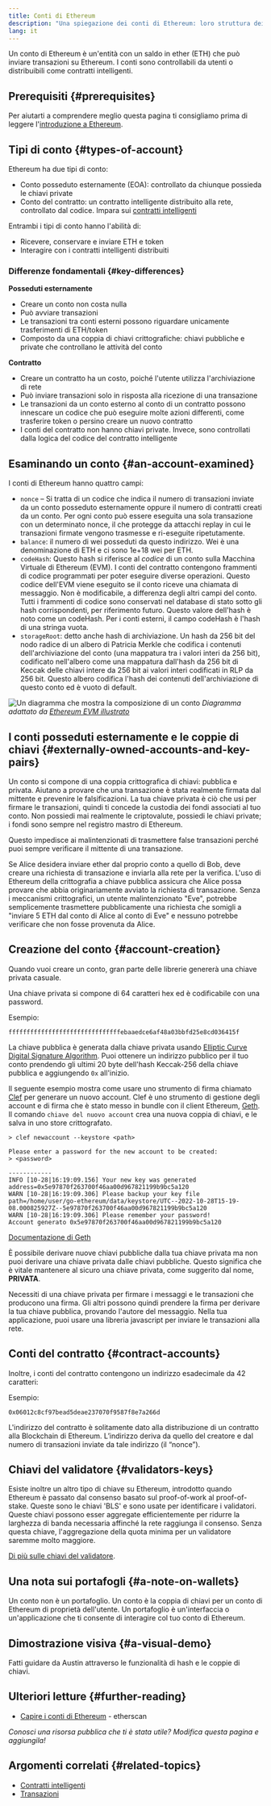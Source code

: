 ```yaml
---
title: Conti di Ethereum
description: "Una spiegazione dei conti di Ethereum: loro struttura dei dati e relazioni con la crittografia con coppie di chiavi."
lang: it
---
```


Un conto di Ethereum è un'entità con un saldo in ether (ETH) che può inviare transazioni su Ethereum. I conti sono controllabili da utenti o distribuibili come contratti intelligenti.

## Prerequisiti \{#prerequisites}

Per aiutarti a comprendere meglio questa pagina ti consigliamo prima di leggere l'[introduzione a Ethereum](/developers/docs/intro-to-ethereum/).

## Tipi di conto \{#types-of-account}

Ethereum ha due tipi di conto:

- Conto posseduto esternamente (EOA): controllato da chiunque possieda le chiavi private
- Conto del contratto: un contratto intelligente distribuito alla rete, controllato dal codice. Impara sui [contratti intelligenti](/developers/docs/smart-contracts/)

Entrambi i tipi di conto hanno l'abilità di:

- Ricevere, conservare e inviare ETH e token
- Interagire con i contratti intelligenti distribuiti

### Differenze fondamentali \{#key-differences}

**Posseduti esternamente**

- Creare un conto non costa nulla
- Può avviare transazioni
- Le transazioni tra conti esterni possono riguardare unicamente trasferimenti di ETH/token
- Composto da una coppia di chiavi crittografiche: chiavi pubbliche e private che controllano le attività del conto

**Contratto**

- Creare un contratto ha un costo, poiché l'utente utilizza l'archiviazione di rete
- Può inviare transazioni solo in risposta alla ricezione di una transazione
- Le transazioni da un conto esterno al conto di un contratto possono innescare un codice che può eseguire molte azioni differenti, come trasferire token o persino creare un nuovo contratto
- I conti del contratto non hanno chiavi private. Invece, sono controllati dalla logica del codice del contratto intelligente

## Esaminando un conto \{#an-account-examined}

I conti di Ethereum hanno quattro campi:

- `nonce` – Si tratta di un codice che indica il numero di transazioni inviate da un conto posseduto esternamente oppure il numero di contratti creati da un conto. Per ogni conto può essere eseguita una sola transazione con un determinato nonce, il che protegge da attacchi replay in cui le transazioni firmate vengono trasmesse e ri-eseguite ripetutamente.
- `balance`: il numero di wei posseduti da questo indirizzo. Wei è una denominazione di ETH e ci sono 1e+18 wei per ETH.
- `codeHash`: Questo hash si riferisce al _codice_ di un conto sulla Macchina Virtuale di Ethereum (EVM). I conti del contratto contengono frammenti di codice programmati per poter eseguire diverse operazioni. Questo codice dell'EVM viene eseguito se il conto riceve una chiamata di messaggio. Non è modificabile, a differenza degli altri campi del conto. Tutti i frammenti di codice sono conservati nel database di stato sotto gli hash corrispondenti, per riferimento futuro. Questo valore dell'hash è noto come un codeHash. Per i conti esterni, il campo codeHash è l'hash di una stringa vuota.
- `storageRoot`: detto anche hash di archiviazione. Un hash da 256 bit del nodo radice di un albero di Patricia Merkle che codifica i contenuti dell'archiviazione del conto (una mappatura tra i valori interi da 256 bit), codificato nell'albero come una mappatura dall'hash da 256 bit di Keccak delle chiavi intere da 256 bit ai valori interi codificati in RLP da 256 bit. Questo albero codifica l'hash dei contenuti dell'archiviazione di questo conto ed è vuoto di default.

![Un diagramma che mostra la composizione di un conto](./accounts.png) _Diagramma adattato da [Ethereum EVM illustrato](https://takenobu-hs.github.io/downloads/ethereum_evm_illustrated.pdf)_

## I conti posseduti esternamente e le coppie di chiavi \{#externally-owned-accounts-and-key-pairs}

Un conto si compone di una coppia crittografica di chiavi: pubblica e privata. Aiutano a provare che una transazione è stata realmente firmata dal mittente e prevenire le falsificazioni. La tua chiave privata è ciò che usi per firmare le transazioni, quindi ti concede la custodia dei fondi associati al tuo conto. Non possiedi mai realmente le criptovalute, possiedi le chiavi private; i fondi sono sempre nel registro mastro di Ethereum.

Questo impedisce ai malintenzionati di trasmettere false transazioni perché puoi sempre verificare il mittente di una transazione.

Se Alice desidera inviare ether dal proprio conto a quello di Bob, deve creare una richiesta di transazione e inviarla alla rete per la verifica. L'uso di Ethereum della crittografia a chiave pubblica assicura che Alice possa provare che abbia originariamente avviato la richiesta di transazione. Senza i meccanismi crittografici, un utente malintenzionato "Eve", potrebbe semplicemente trasmettere pubblicamente una richiesta che somigli a "inviare 5 ETH dal conto di Alice al conto di Eve" e nessuno potrebbe verificare che non fosse provenuta da Alice.

## Creazione del conto \{#account-creation}

Quando vuoi creare un conto, gran parte delle librerie genererà una chiave privata casuale.

Una chiave privata si compone di 64 caratteri hex ed è codificabile con una password.

Esempio:

`fffffffffffffffffffffffffffffffebaaedce6af48a03bbfd25e8cd036415f`

La chiave pubblica è generata dalla chiave privata usando [Elliptic Curve Digital Signature Algorithm](https://wikipedia.org/wiki/Elliptic_Curve_Digital_Signature_Algorithm). Puoi ottenere un indirizzo pubblico per il tuo conto prendendo gli ultimi 20 byte dell'hash Keccak-256 della chiave pubblica e aggiungendo `0x` all'inizio.

Il seguente esempio mostra come usare uno strumento di firma chiamato [Clef](https://geth.ethereum.org/docs/tools/clef/introduction) per generare un nuovo account. Clef è uno strumento di gestione degli account e di firma che è stato messo in bundle con il client Ethereum, [Geth](https://geth.ethereum.org). Il comando `chiave del nuovo account` crea una nuova coppia di chiavi, e le salva in uno store crittografato.

```
> clef newaccount --keystore <path>

Please enter a password for the new account to be created:
> <password>

------------
INFO [10-28|16:19:09.156] Your new key was generated       address=0x5e97870f263700f46aa00d967821199b9bc5a120
WARN [10-28|16:19:09.306] Please backup your key file      path=/home/user/go-ethereum/data/keystore/UTC--2022-10-28T15-19-08.000825927Z--5e97870f263700f46aa00d967821199b9bc5a120
WARN [10-28|16:19:09.306] Please remember your password!
Account generato 0x5e97870f263700f46aa00d967821199b9bc5a120
```

[Documentazione di Geth](https://geth.ethereum.org/docs)

È possibile derivare nuove chiavi pubbliche dalla tua chiave privata ma non puoi derivare una chiave privata dalle chiavi pubbliche. Questo significa che è vitale mantenere al sicuro una chiave privata, come suggerito dal nome, **PRIVATA**.

Necessiti di una chiave privata per firmare i messaggi e le transazioni che producono una firma. Gli altri possono quindi prendere la firma per derivare la tua chiave pubblica, provando l'autore del messaggio. Nella tua applicazione, puoi usare una libreria javascript per inviare le transazioni alla rete.

## Conti del contratto \{#contract-accounts}

Inoltre, i conti del contratto contengono un indirizzo esadecimale da 42 caratteri:

Esempio:

`0x06012c8cf97bead5deae237070f9587f8e7a266d`

L'indirizzo del contratto è solitamente dato alla distribuzione di un contratto alla Blockchain di Ethereum. L’indirizzo deriva da quello del creatore e dal numero di transazioni inviate da tale indirizzo (il “nonce”).

## Chiavi del validatore \{#validators-keys}

Esiste inoltre un altro tipo di chiave su Ethereum, introdotto quando Ethereum è passato dal consenso basato sul proof-of-work al proof-of-stake. Queste sono le chiavi 'BLS' e sono usate per identificare i validatori. Queste chiavi possono esser aggregate efficientemente per ridurre la larghezza di banda necessaria affinché la rete raggiunga il consenso. Senza questa chiave, l'aggregazione della quota minima per un validatore saremme molto maggiore.

[Di più sulle chiavi del validatore](/developers/docs/consensus-mechanisms/pos/keys/).

## Una nota sui portafogli \{#a-note-on-wallets}

Un conto non è un portafoglio. Un conto è la coppia di chiavi per un conto di Ethereum di proprietà dell'utente. Un portafoglio è un'interfaccia o un'applicazione che ti consente di interagire col tuo conto di Ethereum.

## Dimostrazione visiva \{#a-visual-demo}

Fatti guidare da Austin attraverso le funzionalità di hash e le coppie di chiavi.

<YouTube id="QJ010l-pBpE" />

<YouTube id="9LtBDy67Tho" />

## Ulteriori letture \{#further-reading}

- [Capire i conti di Ethereum](https://info.etherscan.com/understanding-ethereum-accounts/) - etherscan

_Conosci una risorsa pubblica che ti è stata utile? Modifica questa pagina e aggiungila!_

## Argomenti correlati \{#related-topics}

- [Contratti intelligenti](/developers/docs/smart-contracts/)
- [Transazioni](/developers/docs/transactions/)

